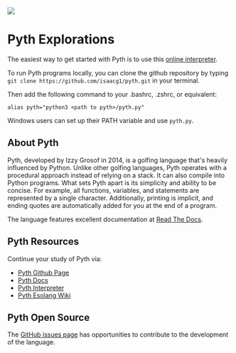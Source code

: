 <img src="https://raw.githubusercontent.com/rtoal/polyglot/master/docs/resources/pyth-logo-64.png">

# Pyth Explorations

The easiest way to get started with Pyth is to use this [online interpreter](https://pyth-docker.azurewebsites.net).

To run Pyth programs locally, you can clone the github repository by typing `git clone https://github.com/isaacg1/pyth.git` in your terminal.

Then add the following command to your .bashrc, .zshrc, or equivalent:

```
alias pyth="python3 <path to pyth>/pyth.py"
```

Windows users can set up their PATH variable and use `pyth.py`.

## About Pyth

Pyth, developed by Izzy Grosof in 2014, is a golfing language that's heavily influenced by Python. Unlike other golfing languages, Pyth operates with a procedural approach instead of relying on a stack. It can also compile into Python programs. What sets Pyth apart is its simplicity and ability to be concise. For example, all functions, variables, and statements are represented by a single character. Additionally, printing is implicit, and ending quotes are automatically added for you at the end of a program.

The language features excellent documentation at [Read The Docs](https://pyth.readthedocs.io/en/latest/index.html).

## Pyth Resources

Continue your study of Pyth via:

- [Pyth Github Page](https://github.com/isaacg1/pyth)
- [Pyth Docs](https://pyth.readthedocs.io/en/latest/getting-started.html)
- [Pyth Interpreter](https://pyth-docker.azurewebsites.net)
- [Pyth Esolang Wiki](https://esolangs.org/wiki/Pyth#Language_Overview)

## Pyth Open Source

The [GitHub issues page](https://github.com/isaacg1/pyth/issues) has opportunities to contribute to the development of the language.

